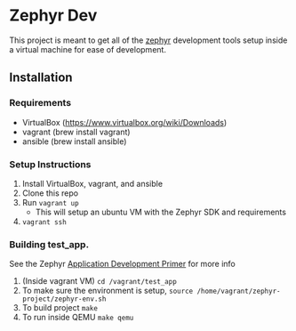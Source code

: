 # Zephyr Dev

This project is meant to get all of the [zephyr](https://www.zephyrproject.org) development tools setup inside a virtual machine for ease of development.

## Installation

### Requirements

* VirtualBox (https://www.virtualbox.org/wiki/Downloads)
* vagrant (brew install vagrant)
* ansible (brew install ansible)

### Setup Instructions

1. Install VirtualBox, vagrant, and ansible
1. Clone this repo
1. Run `vagrant up`
	* This will setup an ubuntu VM with the Zephyr SDK and requirements
1. `vagrant ssh`

### Building test_app.

See the Zephyr [Application Development Primer](https://www.zephyrproject.org/doc/application/application.html) for more info

1. (Inside vagrant VM) `cd /vagrant/test_app`
1. To make sure the environment is setup, `source /home/vagrant/zephyr-project/zephyr-env.sh`
1. To build project `make`
1. To run inside QEMU `make qemu`
